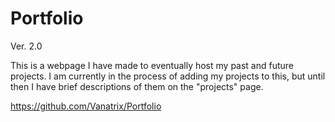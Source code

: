 # Portfolio
Ver. 2.0

This is a webpage I have made to eventually host my past and future projects.
I am currently in the process of adding my projects to this, but until then I have brief descriptions of them on the "projects" page.


https://github.com/Vanatrix/Portfolio
